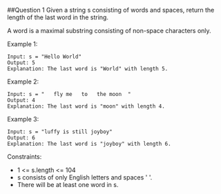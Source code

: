 ##Question 1
Given a string s consisting of words and spaces, return the length of the last word in the string.

A word is a maximal substring consisting of non-space characters only.

Example 1:
```
Input: s = "Hello World"
Output: 5
Explanation: The last word is "World" with length 5.
```
Example 2:
```
Input: s = "   fly me   to   the moon  "
Output: 4
Explanation: The last word is "moon" with length 4.
```
Example 3:
```
Input: s = "luffy is still joyboy"
Output: 6
Explanation: The last word is "joyboy" with length 6.
```
Constraints:

- 1 <= s.length <= 104
- s consists of only English letters and spaces ' '.
- There will be at least one word in s.